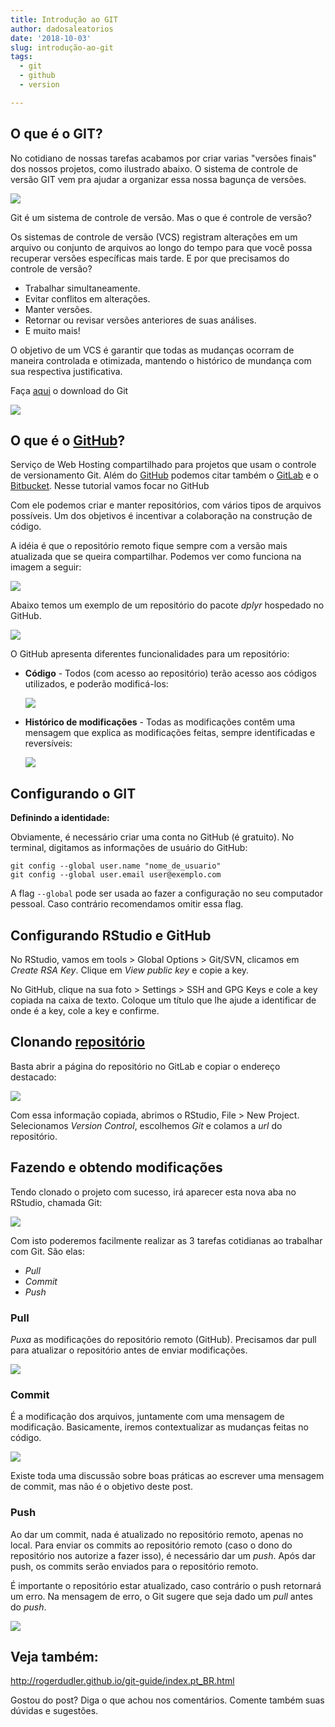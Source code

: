 ```yaml
---
title: Introdução ao GIT
author: dadosaleatorios
date: '2018-10-03'
slug: introdução-ao-git
tags:
  - git
  - github
  - version

---
```


## O que é o GIT?  

No cotidiano de nossas tarefas acabamos por criar varias "versões finais" dos nossos projetos, como ilustrado abaixo. O sistema de controle de versão GIT vem pra ajudar a organizar essa nossa bagunça de versões.


![](./doc_final.png)


Git é um sistema de controle de versão. Mas o que é controle de versão?

Os sistemas de controle de versão (VCS) registram alterações em um arquivo ou conjunto de arquivos ao longo do tempo para que você possa recuperar versões específicas mais tarde. E por que precisamos do controle de versão?

- Trabalhar simultaneamente.
- Evitar conflitos em alterações.
- Manter versões.
- Retornar ou revisar versões anteriores de suas análises.
- E muito mais!

O objetivo de um VCS é garantir que todas as mudanças ocorram de maneira controlada e otimizada, mantendo o histórico de mundança com sua respectiva justificativa.

Faça [aqui](https://git-scm.com/downloads) o download do Git


![](./git_download.png)

## O que é o [GitHub](https://github.com/)?  

Serviço de Web Hosting compartilhado para projetos que usam o controle de versionamento Git.
Além do [GitHub](https://github.com/) podemos citar também o [GitLab](https://about.gitlab.com/) e o [Bitbucket](https://bitbucket.org/). Nesse tutorial vamos focar no GitHub

Com ele podemos criar e manter repositórios, com vários tipos de arquivos possíveis. Um dos objetivos é incentivar a colaboração na construção de código.

A idéia é que o repositório remoto fique sempre com a versão mais atualizada que se queira compartilhar. Podemos ver como funciona na imagem a seguir:


![](./git_distribuido.jpg)

Abaixo temos um exemplo de um repositório do pacote *dplyr* hospedado no GitHub. 

![](./dplyr.png)

O GitHub apresenta diferentes funcionalidades para um repositório:

- **Código** - Todos (com acesso ao repositório) terão acesso aos códigos utilizados, e poderão modificá-los:

    
    ![](./codigo.png)
    

- **Histórico de modificações** - Todas as modificações contêm uma mensagem que explica as modificações feitas, sempre identificadas e reversíveis:

    ![](./commits.png)

## Configurando o GIT

**Definindo a identidade:**

Obviamente, é necessário criar uma conta no GitHub (é gratuito).
No terminal, digitamos as informações de usuário do GitHub:

```{r, engine='bash', eval = F}
git config --global user.name "nome_de_usuario"
git config --global user.email user@exemplo.com
```

A flag `--global` pode ser usada ao fazer a configuração no seu computador pessoal. Caso contrário recomendamos omitir essa flag.

## Configurando RStudio e GitHub

No RStudio, vamos em tools > Global Options > Git/SVN, clicamos em *Create RSA Key*. Clique em *View public key* e copie a key.

No GitHub, clique na sua foto > Settings > SSH and GPG Keys e cole a key copiada na caixa de texto. Coloque um título que lhe ajude a identificar de onde é a key, cole a key e confirme.  

## Clonando [repositório](https://github.com/tidyverse/dplyr)

Basta abrir a página do repositório no GitLab e copiar o endereço destacado:

![](./git_clone.png)

Com essa informação copiada, abrimos o RStudio, File > New Project. Selecionamos *Version Control*, escolhemos *Git* e colamos a *url* do repositório.

## Fazendo e obtendo modificações

Tendo clonado o projeto com sucesso, irá aparecer esta nova aba no RStudio, chamada Git:

![](./RStudio_Git.png)

Com isto poderemos facilmente realizar as 3 tarefas cotidianas ao trabalhar com Git. São elas:

- *Pull*
- *Commit*
- *Push*

### Pull

*Puxa* as modificações do repositório remoto (GitHub). Precisamos dar pull para atualizar o repositório antes de enviar modificações. 

![](./pull.png)

### Commit

É a modificação dos arquivos, juntamente com uma mensagem de modificação. Basicamente, iremos contextualizar as mudanças feitas no código. 

![](./commit_msg.png)

Existe toda uma discussão sobre boas práticas ao escrever uma mensagem de commit, mas não é o objetivo deste post. 

### Push

Ao dar um commit, nada é atualizado no repositório remoto, apenas no local. Para enviar os commits ao repositório remoto (caso o dono do repositório nos autorize a fazer isso), é necessário dar um *push*. Após dar push, os commits serão enviados para o repositório remoto.

É importante o repositório estar atualizado, caso contrário o push retornará um erro. Na mensagem de erro, o Git sugere que seja dado um *pull* antes do *push*.


![](./push.png)

## Veja também:

http://rogerdudler.github.io/git-guide/index.pt_BR.html 

Gostou do post? Diga o que achou nos comentários. Comente também suas dúvidas e sugestões.